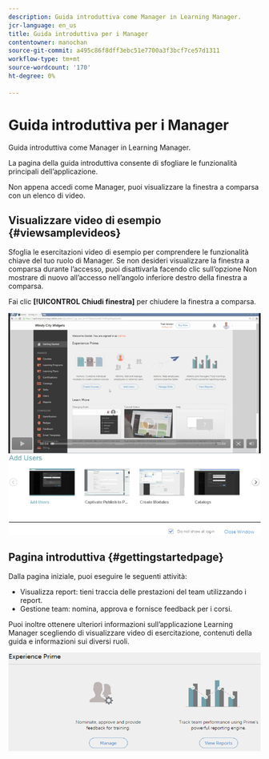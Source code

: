 ```yaml
---
description: Guida introduttiva come Manager in Learning Manager.
jcr-language: en_us
title: Guida introduttiva per i Manager
contentowner: manochan
source-git-commit: a495c86f8dff3ebc51e7700a3f3bcf7ce57d1311
workflow-type: tm+mt
source-wordcount: '170'
ht-degree: 0%

---
```



# Guida introduttiva per i Manager

Guida introduttiva come Manager in Learning Manager.

La pagina della guida introduttiva consente di sfogliare le funzionalità principali dell’applicazione.

Non appena accedi come Manager, puoi visualizzare la finestra a comparsa con un elenco di video.

## Visualizzare video di esempio {#viewsamplevideos}

Sfoglia le esercitazioni video di esempio per comprendere le funzionalità chiave del tuo ruolo di Manager. Se non desideri visualizzare la finestra a comparsa durante l’accesso, puoi disattivarla facendo clic sull’opzione Non mostrare di nuovo all’accesso nell’angolo inferiore destro della finestra a comparsa.

Fai clic **[!UICONTROL Chiudi finestra]** per chiudere la finestra a comparsa.

![](assets/welcome-videos.png)

## Pagina introduttiva {#gettingstartedpage}

Dalla pagina iniziale, puoi eseguire le seguenti attività:

* Visualizza report: tieni traccia delle prestazioni del team utilizzando i report.
* Gestione team: nomina, approva e fornisce feedback per i corsi.

Puoi inoltre ottenere ulteriori informazioni sull’applicazione Learning Manager scegliendo di visualizzare video di esercitazione, contenuti della guida e informazioni sui diversi ruoli.

![](assets/manager-experienceprime.png)

